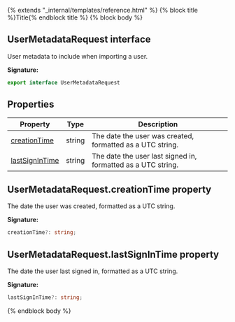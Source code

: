 {% extends "_internal/templates/reference.html" %}
{% block title %}Title{% endblock title %}
{% block body %}

## UserMetadataRequest interface

User metadata to include when importing a user.

<b>Signature:</b>

```typescript
export interface UserMetadataRequest 
```

## Properties

|  Property | Type | Description |
|  --- | --- | --- |
|  [creationTime](./firebase-admin_auth.usermetadatarequest.md#usermetadatarequestcreationtime_property) | string | The date the user was created, formatted as a UTC string. |
|  [lastSignInTime](./firebase-admin_auth.usermetadatarequest.md#usermetadatarequestlastsignintime_property) | string | The date the user last signed in, formatted as a UTC string. |

## UserMetadataRequest.creationTime property

The date the user was created, formatted as a UTC string.

<b>Signature:</b>

```typescript
creationTime?: string;
```

## UserMetadataRequest.lastSignInTime property

The date the user last signed in, formatted as a UTC string.

<b>Signature:</b>

```typescript
lastSignInTime?: string;
```
{% endblock body %}

